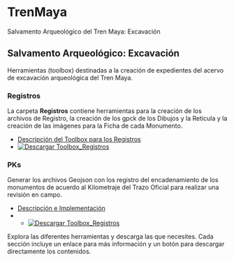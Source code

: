 # TrenMaya
Salvamento Arqueológico del Tren Maya: Excavación

## Salvamento Arqueológico: Excavación

Herramientas (toolbox) destinadas a la creación de expedientes del acervo de excavación arqueológica del Tren Maya. 

### Registros

La carpeta **Registros** contiene herramientas para la creación de los archivos de Registro, la creación de los gpck de los Dibujos y la Retícula y la creación de las imágenes para la Ficha de cada Monumento.

- [Descripción del Toolbox para los Registros](Registros/ReadMe.md)
- <a href="https://github.com/paolazuluaga/TrenMaya/raw/main/Registros/1_Asignar_fotos.exe" download>
    <img src="https://img.shields.io/badge/Descargar%20Toolbox%20Registros-green?style=for-the-badge&logo=download" alt="Descargar Toolbox_Registros">
  </a>

<!-- Añadir más secciones de toolbox según sea necesario -->

### PKs

Generar los archivos Geojson con los registro del encadenamiento de los monumentos de acuerdo al Kilometraje del Trazo Oficial para realizar una revisión en campo.

- <a href="https://raw.githack.com/paolazuluaga/TrenMaya/main/PKs_Monumentos/ReadMe.html" target="_blank">Descripción e Implementación</a>
- - <a href="https://github.com/paolazuluaga/TrenMaya/blob/main/PKs_Monumentos/Pks_Monumentos.zip" download>
    <img src="https://img.shields.io/badge/Descargar%20Toolbox%20PKs-orange?style=for-the-badge&logo=download" alt="Descargar Toolbox_Registros">
  </a>



Explora las diferentes herramientas y descarga las que necesites. Cada sección incluye un enlace para más información y un botón para descargar directamente los contenidos.


